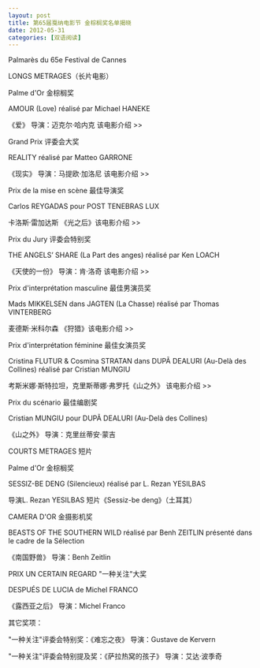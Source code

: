 ```yaml
---
layout: post
title: 第65届戛纳电影节 金棕榈奖名单揭晓
date: 2012-05-31
categories: [双语阅读]  
---
```


Palmarès du 65e Festival de Cannes

LONGS METRAGES（长片电影）

Palme d'Or 金棕榈奖

AMOUR (Love) réalisé par Michael HANEKE

《爱》 导演：迈克尔·哈内克 该电影介绍 >>

Grand Prix 评委会大奖

REALITY réalisé par Matteo GARRONE

《现实》 导演：马提欧·加洛尼 该电影介绍 >>

Prix de la mise en scène 最佳导演奖

Carlos REYGADAS pour POST TENEBRAS LUX

卡洛斯·雷加达斯 《光之后》该电影介绍 >>

Prix du Jury 评委会特别奖

THE ANGELS’ SHARE (La Part des anges) réalisé par Ken LOACH

《天使的一份》 导演：肯·洛奇 该电影介绍 >>

Prix d'interprétation masculine 最佳男演员奖

Mads MIKKELSEN dans JAGTEN (La Chasse) réalisé par Thomas VINTERBERG

麦德斯·米科尔森 《狩猎》该电影介绍 >>

Prix d'interprétation féminine 最佳女演员奖

Cristina FLUTUR & Cosmina STRATAN dans DUPÃ DEALURI (Au-Delà des Collines) réalisé par Cristian MUNGIU

考斯米娜·斯特拉坦，克里斯蒂娜·弗罗托《山之外》 该电影介绍 >>

Prix du scénario 最佳编剧奖

Cristian MUNGIU pour DUPÃ DEALURI (Au-Delà des Collines)

《山之外》 导演：克里丝蒂安·蒙吉

COURTS METRAGES 短片

Palme d'Or 金棕榈奖

SESSIZ-BE DENG (Silencieux) réalisé par L. Rezan YESILBAS

导演L. Rezan YESILBAS 短片《Sessiz-be deng》（土耳其）

CAMERA D'OR 金摄影机奖

BEASTS OF THE SOUTHERN WILD réalisé par Benh ZEITLIN présenté dans le cadre de la Sélection

《南国野兽》 导演：Benh Zeitlin

PRIX UN CERTAIN REGARD "一种关注"大奖

DESPUÉS DE LUCIA de Michel FRANCO

《露西亚之后》 导演：Michel Franco

其它奖项：　

"一种关注"评委会特别奖：《难忘之夜》 导演：Gustave de Kervern

"一种关注"评委会特别提及奖：《萨拉热窝的孩子》 导演：艾达·波季奇
